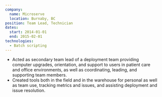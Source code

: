 ```yaml
---
company:
  name: Microserve
  location: Burnaby, BC
position: Team Lead, Technician
dates:
  start: 2014-01-01
  end: 2015-02-01
technologies:
  - Batch scripting
---
```


* Acted as secondary team lead of a deployment team providing computer upgrades, orientation, and support to users in patient care and office environments, as well as coordinating, leading, and supporting team members.
* Created tools both in the field and in the warehouse for personal as well as team use, tracking metrics and issues, and assisting deployment and issue resolution.